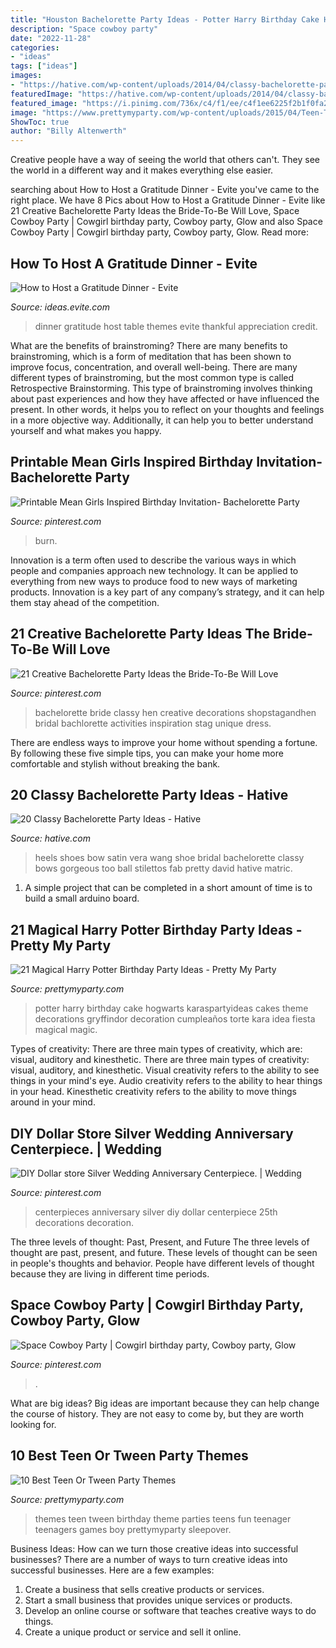 ```yaml
---
title: "Houston Bachelorette Party Ideas - Potter Harry Birthday Cake Hogwarts Karaspartyideas Cakes Theme Decorations Gryffindor Decoration Cumpleaños Torte Kara Idea Fiesta Magical Magic"
description: "Space cowboy party"
date: "2022-11-28"
categories:
- "ideas"
tags: ["ideas"]
images:
- "https://hative.com/wp-content/uploads/2014/04/classy-bachelorette-party/2-black-bow-satin-heels.jpg"
featuredImage: "https://hative.com/wp-content/uploads/2014/04/classy-bachelorette-party/2-black-bow-satin-heels.jpg"
featured_image: "https://i.pinimg.com/736x/c4/f1/ee/c4f1ee6225f2b1f0fa218ba98bcf8b46--anniversary-centerpieces-silver-weddings.jpg"
image: "https://www.prettymyparty.com/wp-content/uploads/2015/04/Teen-Tween-Party-Themes.jpg"
ShowToc: true
author: "Billy Altenwerth"
---
```



Creative people have a way of seeing the world that others can't. They see the world in a different way and it makes everything else easier.

	

		
searching about How to Host a Gratitude Dinner - Evite you've came to the right place. We have 8 Pics about How to Host a Gratitude Dinner - Evite like 21 Creative Bachelorette Party Ideas the Bride-To-Be Will Love, Space Cowboy Party | Cowgirl birthday party, Cowboy party, Glow and also Space Cowboy Party | Cowgirl birthday party, Cowboy party, Glow. Read more:
		
    
## How To Host A Gratitude Dinner - Evite

<img loading=lazy src="http://ideas.evite.com/media/IMG_8475-3639930148-O-copy.jpg" onerror="this.onerror=null;this.src='https://tse3.mm.bing.net/th?id=OIP.tmYvEQbyO5TLCnsHEsQXRAHaE3&amp;pid=15.1';" alt="How to Host a Gratitude Dinner - Evite">

_Source: ideas.evite.com_

>dinner gratitude host table themes evite thankful appreciation credit. 

	

What are the benefits of brainstroming?
There are many benefits to brainstroming, which is a form of meditation that has been shown to improve focus, concentration, and overall well-being. There are many different types of brainstroming, but the most common type is called Retrospective Brainstorming. This type of brainstroming involves thinking about past experiences and how they have affected or have influenced the present. In other words, it helps you to reflect on your thoughts and feelings in a more objective way. Additionally, it can help you to better understand yourself and what makes you happy.

    
## Printable Mean Girls Inspired Birthday Invitation- Bachelorette Party

<img loading=lazy src="https://i.pinimg.com/736x/a0/93/30/a093300dc7d0862389f396056c67c815.jpg" onerror="this.onerror=null;this.src='https://tse2.mm.bing.net/th?id=OIP.YEhRnYYQEHQwL9LZUXTFSAHaKS&amp;pid=15.1';" alt="Printable Mean Girls Inspired Birthday Invitation- Bachelorette Party">

_Source: pinterest.com_

>burn. 

	

Innovation is a term often used to describe the various ways in which people and companies approach new technology. It can be applied to everything from new ways to produce food to new ways of marketing products. Innovation is a key part of any company’s strategy, and it can help them stay ahead of the competition.

    
## 21 Creative Bachelorette Party Ideas The Bride-To-Be Will Love

<img loading=lazy src="https://i.pinimg.com/736x/8f/e7/da/8fe7daf6db83405014e8f1641158db84.jpg" onerror="this.onerror=null;this.src='https://tse1.mm.bing.net/th?id=OIP.fMqC-eigiIKfO0Rk4n1MXwHaO0&amp;pid=15.1';" alt="21 Creative Bachelorette Party Ideas the Bride-To-Be Will Love">

_Source: pinterest.com_

>bachelorette bride classy hen creative decorations shopstagandhen bridal bachlorette activities inspiration stag unique dress. 

	

There are endless ways to improve your home without spending a fortune. By following these five simple tips, you can make your home more comfortable and stylish without breaking the bank.

    
## 20 Classy Bachelorette Party Ideas - Hative

<img loading=lazy src="https://hative.com/wp-content/uploads/2014/04/classy-bachelorette-party/2-black-bow-satin-heels.jpg" onerror="this.onerror=null;this.src='https://tse4.mm.bing.net/th?id=OIP.WkMW8tFw86zYXCKOJ5VWPQHaHN&amp;pid=15.1';" alt="20 Classy Bachelorette Party Ideas - Hative">

_Source: hative.com_

>heels shoes bow satin vera wang shoe bridal bachelorette classy bows gorgeous too ball stilettos fab pretty david hative matric. 

	

1. A simple project that can be completed in a short amount of time is to build a small arduino board.

    
## 21 Magical Harry Potter Birthday Party Ideas - Pretty My Party

<img loading=lazy src="https://www.prettymyparty.com/wp-content/uploads/2017/07/harry-potter-birthday-cake-e1500691012615.jpg" onerror="this.onerror=null;this.src='https://tse2.mm.bing.net/th?id=OIP.qj0zmbtx7daxmAVyMjfIOQHaLH&amp;pid=15.1';" alt="21 Magical Harry Potter Birthday Party Ideas - Pretty My Party">

_Source: prettymyparty.com_

>potter harry birthday cake hogwarts karaspartyideas cakes theme decorations gryffindor decoration cumpleaños torte kara idea fiesta magical magic. 

	

Types of creativity: There are three main types of creativity, which are: visual, auditory and kinesthetic.
There are three main types of creativity: visual, auditory, and kinesthetic. Visual creativity refers to the ability to see things in your mind's eye. Audio creativity refers to the ability to hear things in your head. Kinesthetic creativity refers to the ability to move things around in your mind.

    
## DIY Dollar Store Silver Wedding Anniversary Centerpiece. | Wedding

<img loading=lazy src="https://i.pinimg.com/736x/c4/f1/ee/c4f1ee6225f2b1f0fa218ba98bcf8b46--anniversary-centerpieces-silver-weddings.jpg" onerror="this.onerror=null;this.src='https://tse4.mm.bing.net/th?id=OIP.eEk1vSumZ2uacwQYo9HtrQHaNK&amp;pid=15.1';" alt="DIY Dollar store Silver Wedding Anniversary Centerpiece. | Wedding">

_Source: pinterest.com_

>centerpieces anniversary silver diy dollar centerpiece 25th decorations decoration. 

	

The three levels of thought: Past, Present, and Future
The three levels of thought are past, present, and future. These levels of thought can be seen in people's thoughts and behavior. People have different levels of thought because they are living in different time periods.

    
## Space Cowboy Party | Cowgirl Birthday Party, Cowboy Party, Glow

<img loading=lazy src="https://i.pinimg.com/736x/d7/e8/90/d7e89002dbb1155f44064e6820b08266.jpg" onerror="this.onerror=null;this.src='https://tse4.mm.bing.net/th?id=OIP.UJ2PYCnZpMoz1enD7bxDagHaJ3&amp;pid=15.1';" alt="Space Cowboy Party | Cowgirl birthday party, Cowboy party, Glow">

_Source: pinterest.com_

>. 

	

What are big ideas?
Big ideas are important because they can help change the course of history. They are not easy to come by, but they are worth looking for.

    
## 10 Best Teen Or Tween Party Themes

<img loading=lazy src="https://www.prettymyparty.com/wp-content/uploads/2015/04/Teen-Tween-Party-Themes.jpg" onerror="this.onerror=null;this.src='https://tse3.mm.bing.net/th?id=OIP.AzzkQPP7G2Ub_-ikfB-f0QAAAA&amp;pid=15.1';" alt="10 Best Teen Or Tween Party Themes">

_Source: prettymyparty.com_

>themes teen tween birthday theme parties teens fun teenager teenagers games boy prettymyparty sleepover. 

	

Business Ideas: How can we turn those creative ideas into successful businesses?
There are a number of ways to turn creative ideas into successful businesses. Here are a few examples: 
1. Create a business that sells creative products or services.
2. Start a small business that provides unique services or products.
3. Develop an online course or software that teaches creative ways to do things. 
4. Create a unique product or service and sell it online.

